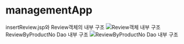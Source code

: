 # managementApp
insertReview.jsp와 Review객체의 내부 구조
![Review객체 내부 구조](https://github.com/jiho313/managementApp/assets/130119257/1d3f256b-a75e-46f3-82a4-4ccdd79c2518)
ReviewByProductNo Dao 내부 구조
![ReviewByProductNo Dao 내부 구조](https://github.com/jiho313/managementApp/assets/130119257/1fff092e-0fce-41bf-aef1-0702d133f05e)

